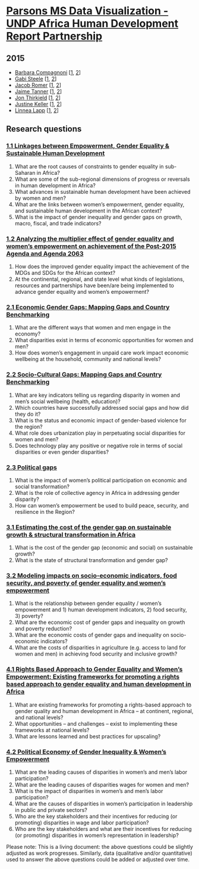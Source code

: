
# [Parsons MS Data Visualization - UNDP Africa Human Development Report Partnership](https://visualizedata.github.io/undp/index.html)

## 2015
- [Barbara Compagnoni](work/compagnb) [[1](https://visualizedata.github.io/undp/index.html#barbara_1), [2](https://visualizedata.github.io/undp/index.html#barbara_2)]
- [Gabi Steele](work/gabisteele) [[1](https://visualizedata.github.io/undp/index.html#gabi_1), [2](https://visualizedata.github.io/undp/index.html#gabi_2)]
- [Jacob Romer](work/jacobromer) [[1](https://visualizedata.github.io/undp/index.html#jacob_1), [2](https://visualizedata.github.io/undp/index.html#jacob_2)]
- [Jaime Tanner](work/jaimetanner) [[1](https://visualizedata.github.io/undp/index.html#jaime_1), [2](https://visualizedata.github.io/undp/index.html#jaime_2)]
- [Jon Thirkield](work/jthirkield) [[1](https://visualizedata.github.io/undp/index.html#jon_1), [2](https://visualizedata.github.io/undp/index.html#jon_2)]
- [Justine Keller](work/justinekeller) [[1](https://visualizedata.github.io/undp/index.html#justine_1), [2](https://visualizedata.github.io/undp/index.html#justine_2)]
- [Linnea Lapp](work/linnealapp) [[1](https://visualizedata.github.io/undp/index.html#linnea_1), [2](https://visualizedata.github.io/undp/index.html#linnea_2)]

## Research questions

### [1.1 Linkages between Empowerment, Gender Equality & Sustainable Human Development](./data/1.1/)

1.	What are the root causes of constraints to gender equality in sub-Saharan in Africa?
2.	What are some of the sub-regional dimensions of progress or reversals in human development in Africa?
3.	What advances in sustainable human development have been achieved by women and men?
4.	What are the links between women’s empowerment, gender equality, and sustainable human development in the African context?
5.	What is the impact of gender inequality and gender gaps on growth, macro, fiscal, and trade indicators?

### [1.2 Analyzing the multiplier effect of gender equality and women’s empowerment on achievement of the Post-2015 Agenda and Agenda 2063](./data/1.2/)

1.	How does the improved gender equality impact the achievement of the MDGs and SDGs  for the African context?
2.	At the continental, regional, and state level what kinds of legislations, resources and partnerships have been/are being implemented to advance gender equality and women’s empowerment?

### [2.1 Economic Gender Gaps: Mapping Gaps and Country Benchmarking](./data/2.1/)

1.	What are the different ways that women and men engage in the economy?
2.	What disparities exist in terms of economic opportunities for women and men?
3.	How does women’s engagement in unpaid care work impact economic wellbeing at the household, community and national levels?

### [2.2 Socio-Cultural Gaps: Mapping Gaps and Country Benchmarking](./data/2.2/)

1.	What are key indicators telling us regarding disparity in women and men’s social wellbeing (health, education)?
2.	Which countries have successfully addressed social gaps and how did they do it?
3.	What is the status and economic impact of gender-based violence for the region?
4.	What role does urbanization play in perpetuating social disparities for women and men?
5.	Does technology play any positive or negative role in terms of social disparities or even gender disparities?

### [2.3 Political gaps](./data/2.3/)

1.  What is the impact of women’s political participation on economic and social transformation?
2.  What is the role of collective agency in Africa in addressing gender disparity?
3.  How can women’s empowerment be used to build peace, security, and resilience in the Region?

### [3.1 Estimating the cost of the gender gap on sustainable growth & structural transformation in Africa](./data/3.1/)

1.	What is the cost of the gender gap (economic and social) on sustainable growth?
2.	What is the state of structural transformation and gender gap?


### [3.2  Modeling impacts on socio-economic indicators, food security, and poverty of gender equality and women’s empowerment](./data/3.2/)

1.	What is the relationship between gender equality / women’s empowerment and 1) human development indicators, 2) food security, 3) poverty?
2.	What are the economic cost of gender gaps and inequality on growth and poverty reduction?
3.	What are the economic costs of gender gaps and inequality on socio-economic indicators?
4.	What are the costs of disparities in agriculture (e.g. access to land for women and men) in achieving food security and inclusive growth?

### [4.1 Rights Based Approach to Gender Equality and Women’s Empowerment: Existing frameworks for promoting a rights based approach to gender equality and human development in Africa](./data/4.1/)

1.	What are existing frameworks for promoting a rights-based approach to gender quality and human development in Africa – at continent, regional, and national levels?
2.	What opportunities – and challenges – exist to implementing these frameworks at national levels?
3.	What are lessons learned and best practices for upscaling?

### [4.2 Political Economy of Gender Inequality & Women’s Empowerment](./data/4.2/)

1.	What are the leading causes of disparities in women’s and men’s labor participation?
2.	What are the leading causes of disparities wages for women and men?
3.	What is the impact of disparities in women’s and men’s labor participation?
4.	What are the causes of disparities in women’s participation in leadership in public and private sectors?
5.	Who are the key stakeholders and their incentives for reducing (or promoting) disparities in wage and labor participation?
6.	Who are the key stakeholders and what are their incentives for reducing (or promoting) disparities in women’s representation in leadership?

Please note:  This is a living document: the above questions could be slightly adjusted as work progresses.  Similarly, data (qualitative and/or quantitative) used to answer the above questions could be added or adjusted over time.
